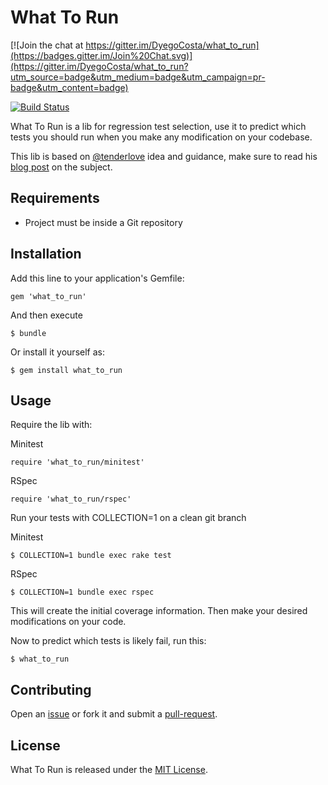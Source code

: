 # What To Run

[![Join the chat at https://gitter.im/DyegoCosta/what_to_run](https://badges.gitter.im/Join%20Chat.svg)](https://gitter.im/DyegoCosta/what_to_run?utm_source=badge&utm_medium=badge&utm_campaign=pr-badge&utm_content=badge)

[![Build Status](https://travis-ci.org/DyegoCosta/what_to_run.svg?branch=master)](https://travis-ci.org/DyegoCosta/what_to_run)

What To Run is a lib for regression test selection, use it to predict which tests you should run when you make any modification on your codebase.

This lib is based on [@tenderlove](https://github.com/tenderlove) idea and guidance, make sure to read his [blog post](http://tenderlovemaking.com/2015/02/13/predicting-test-failues.html) on the subject.

## Requirements

- Project must be inside a Git repository

## Installation

Add this line to your application's Gemfile:

```
gem 'what_to_run'
```

And then execute

```
$ bundle
```

Or install it yourself as:

```
$ gem install what_to_run
```

## Usage

Require the lib with:

Minitest

```
require 'what_to_run/minitest'
```

RSpec

```
require 'what_to_run/rspec'
```

Run your tests with COLLECTION=1 on a clean git branch

Minitest

```
$ COLLECTION=1 bundle exec rake test
```

RSpec

```
$ COLLECTION=1 bundle exec rspec
```

This will create the initial coverage information. Then make your desired modifications on your code.

Now to predict which tests is likely fail, run this:

```
$ what_to_run
```

## Contributing

Open an [issue](https://github.com/DyegoCosta/what_to_run/issues) or fork it and submit a [pull-request](https://help.github.com/articles/using-pull-requests/).

## License

What To Run is released under the [MIT License](http://www.opensource.org/licenses/MIT).
